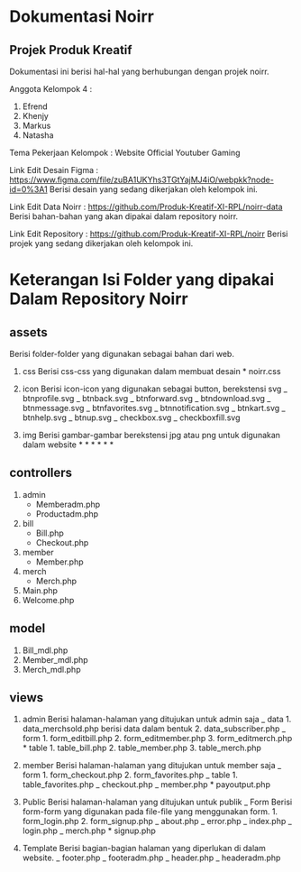 # Dokumentasi Noirr

## Projek Produk Kreatif

Dokumentasi ini berisi hal-hal yang berhubungan dengan projek noirr.

Anggota Kelompok 4 :

1.  Efrend
2.  Khenjy
3.  Markus
4.  Natasha

Tema Pekerjaan Kelompok : Website Official Youtuber Gaming

Link Edit Desain Figma : https://www.figma.com/file/zuBA1UKYhs3TGtYajMJ4iO/webpkk?node-id=0%3A1
Berisi desain yang sedang dikerjakan oleh kelompok ini.

Link Edit Data Noirr : https://github.com/Produk-Kreatif-XI-RPL/noirr-data
Berisi bahan-bahan yang akan dipakai dalam repository noirr.

Link Edit Repository : https://github.com/Produk-Kreatif-XI-RPL/noirr
Berisi projek yang sedang dikerjakan oleh kelompok ini.

# Keterangan Isi Folder yang dipakai Dalam Repository Noirr

## assets

Berisi folder-folder yang digunakan sebagai bahan dari web.

1. css
   Berisi css-css yang digunakan dalam membuat desain \* noirr.css

2. icon
   Berisi icon-icon yang digunakan sebagai button, berekstensi svg
   _ btnprofile.svg
   _ btnback.svg
   _ btnforward.svg
   _ btndownload.svg
   _ btnmessage.svg
   _ btnfavorites.svg
   _ btnnotification.svg
   _ btnkart.svg
   _ btnhelp.svg
   _ btnup.svg
   _ checkbox.svg
   _ checkboxfill.svg

3. img
   Berisi gambar-gambar berekstensi jpg atau png untuk digunakan dalam website \* \* \* \* \* \*

## controllers

1. admin
   - Memberadm.php
   - Productadm.php
2. bill
   - Bill.php
   - Checkout.php
3. member
   - Member.php
4. merch
   - Merch.php
5. Main.php
6. Welcome.php

## model

1. Bill_mdl.php
2. Member_mdl.php
3. Merch_mdl.php

## views

1. admin
   Berisi halaman-halaman yang ditujukan untuk admin saja
   _ data 1. data_merchsold.php
   berisi data dalam bentuk 2. data_subscriber.php
   _ form 1. form_editbill.php 2. form_editmember.php 3. form_editmerch.php \* table 1. table_bill.php 2. table_member.php 3. table_merch.php
2. member
   Berisi halaman-halaman yang ditujukan untuk member saja
   _ form 1. form_checkout.php 2. form_favorites.php
   _ table 1. table_favorites.php
   _ checkout.php
   _ member.php \* payoutput.php

3. Public
   Berisi halaman-halaman yang ditujukan untuk publik
   _ Form
   Berisi form-form yang digunakan pada file-file yang menggunakan form. 1. form_login.php 2. form_signup.php
   _ about.php
   _ error.php
   _ index.php
   _ login.php
   _ merch.php \* signup.php

4. Template
   Berisi bagian-bagian halaman yang diperlukan di dalam website.
   _ footer.php
   _ footeradm.php
   _ header.php
   _ headeradm.php
